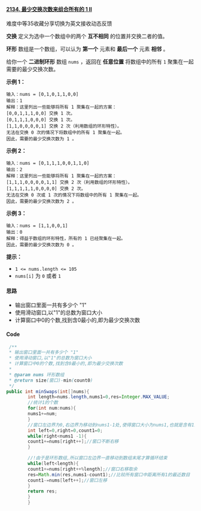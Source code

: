#### [2134. 最少交换次数来组合所有的 1 II](https://leetcode.cn/problems/minimum-swaps-to-group-all-1s-together-ii/)

难度中等35收藏分享切换为英文接收动态反馈

**交换** 定义为选中一个数组中的两个 **互不相同** 的位置并交换二者的值。

**环形** 数组是一个数组，可以认为 **第一个** 元素和 **最后一个** 元素 **相邻** 。

给你一个 **二进制环形** 数组 `nums` ，返回在 **任意位置** 将数组中的所有 `1` 聚集在一起需要的最少交换次数。

**示例 1：**

```
输入：nums = [0,1,0,1,1,0,0]
输出：1
解释：这里列出一些能够将所有 1 聚集在一起的方案：
[0,0,1,1,1,0,0] 交换 1 次。
[0,1,1,1,0,0,0] 交换 1 次。
[1,1,0,0,0,0,1] 交换 2 次（利用数组的环形特性）。
无法在交换 0 次的情况下将数组中的所有 1 聚集在一起。
因此，需要的最少交换次数为 1 。
```

**示例 2：**

```
输入：nums = [0,1,1,1,0,0,1,1,0]
输出：2
解释：这里列出一些能够将所有 1 聚集在一起的方案：
[1,1,1,0,0,0,0,1,1] 交换 2 次（利用数组的环形特性）。
[1,1,1,1,1,0,0,0,0] 交换 2 次。
无法在交换 0 次或 1 次的情况下将数组中的所有 1 聚集在一起。
因此，需要的最少交换次数为 2 。
```

**示例 3：**

```
输入：nums = [1,1,0,0,1]
输出：0
解释：得益于数组的环形特性，所有的 1 已经聚集在一起。
因此，需要的最少交换次数为 0 。
```

**提示：**

- `1 <= nums.length <= 105`
- `nums[i]` 为 `0` 或者 `1`

#### 思路

- 输出窗口里面一共有多少个 "1"
- 使用滑动窗口,以"1"的总数为窗口大小
- 计算窗口中0的个数,找到含0最小的,即为最少交换次数

#### Code

```java
 /**
 * 输出窗口里面一共有多少个 "1"
 * 使用滑动窗口,以"1"的总数为窗口大小
 * 计算窗口中0的个数,找到含0最小的,即为最少交换次数
 *
 * @param nums 环形数组
 * @return size(窗口)-min(count0)
 */
public int minSwaps(int[]nums){
        int length=nums.length,nums1=0,res=Integer.MAX_VALUE;
        //统计1的个数
        for(int num:nums){
        nums1+=num;
        }
        //窗口左边界为0,右边界为移动到nums1-1处,使得窗口大小为nums1,也就是含有1的总数
        int left=0,right=0,count1=0;
        while(right<nums1 -1){
        count1+=nums[right++];//窗口不断右移
        }

        //!由于是环形数组,所以窗口左边界一直移动到数组末尾才算循环结束
        while(left<length){
        count1+=nums[right++%length];//窗口右移取余
        res=Math.min(res,nums1-count1);//比较所有窗口中距离所有1的最近数目
        count1-=nums[left++];//窗口左移
        }
        return res;
        }
        }
```
